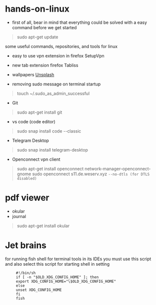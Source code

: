 # hands-on-linux

* first of all, bear in mind that everything could be solved with a easy command before we get started
> sudo apt-get update

some useful commands, repositories, and tools for linux

* easy to use vpn extension in firefox
SetupVpn

* new tab extension firefox
Tabliss

* wallpapers
[Unsplash](https://unsplash.com/)

* removing sudo message on terminal startup
> touch ~/.sudo_as_admin_successful

* Git
> sudo apt-get install git

* vs code (code editor)
> sudo snap install code --classic

* Telegram Desktop
> sudo snap install telegram-desktop

* Openconnect vpn client
> sudo apt-get install openconnect network-manager-openconnect-gnome
> sudo openconnect s11.de.weserv.xyz `--no-dtls (for DTLS disabled)`

# pdf viewer
* okular
* journal


> sudo apt-get install okular

# Jet brains

for running fish shell for terminal tools in its IDEs you must use this script and also select this script for starting shell in setting

         #!/bin/sh
         if [ -n "$OLD_XDG_CONFIG_HOME" ]; then
         export XDG_CONFIG_HOME="\$OLD_XDG_CONFIG_HOME"
         else
         unset XDG_CONFIG_HOME
         fi
         fish
